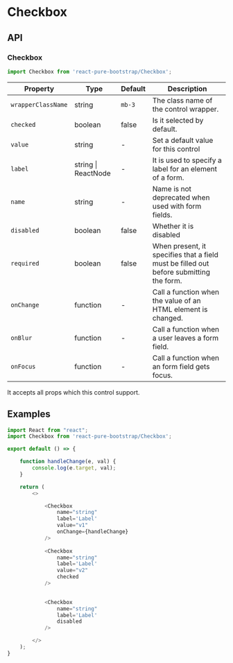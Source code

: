 # Checkbox


## API

### Checkbox
```js
import Checkbox from 'react-pure-bootstrap/Checkbox';
```
| Property | Type | Default | Description |
| --- | --- | --- | --- |
| `wrapperClassName` | string | `mb-3` | The class name of the control wrapper. |
| `checked` | boolean | false | Is it selected by default. |
| `value` | string | - | Set a default value for this control |
| `label` | string \| ReactNode | - | It is used to specify a label for an element of a form. |
| `name` | string | - | Name is not deprecated when used with form fields. |
| `disabled` | boolean | false | Whether it is disabled |
| `required` | boolean | false | When present, it specifies that a field must be filled out before submitting the form. |
| `onChange` | function  | - | Call a function when the value of an HTML element is changed. |
| `onBlur` | function  | - | Call a function when a user leaves a form field. |
| `onFocus` | function  | - | Call a function when an form field gets focus. |


It accepts all props which this control support.

## Examples

```js
import React from "react";
import Checkbox from 'react-pure-bootstrap/Checkbox';

export default () => {

    function handleChange(e, val) {
        console.log(e.target, val);
    }

    return (
        <>

            <Checkbox
                name="string"
                label='Label'
                value="v1"
                onChange={handleChange}
            />
            
            <Checkbox
                name="string"
                label='Label'
                value="v2"
                checked
            />
            

            <Checkbox
                name="string"
                label='Label'
                disabled
            />

        </>
    );
}
```